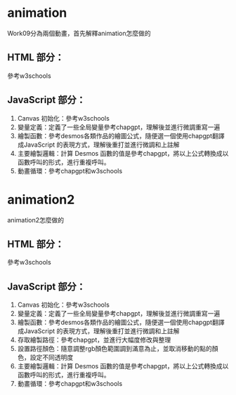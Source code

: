 # animation
Work09分為兩個動畫，首先解釋animation怎麼做的

## HTML 部分：
  參考w3schools
## JavaScript 部分：
1. Canvas 初始化：參考w3schools
2. 變量定義：定義了一些全局變量參考chapgpt，理解後並進行微調重寫一遍
3. 繪製函數：參考desmos各類作品的繪圖公式，隨便選一個使用chapgpt翻譯成JavaScript 的表現方式，理解後重打並進行微調和上註解
4. 主要繪製邏輯：計算 Desmos 函數的值是參考chapgpt，將以上公式轉換成以函數呼叫的形式，進行重複呼叫。
5. 動畫循環：參考chapgpt和w3schools

# animation2
animation2怎麼做的

## HTML 部分：
  參考w3schools
## JavaScript 部分：
1. Canvas 初始化：參考w3schools
2. 變量定義：定義了一些全局變量參考chapgpt，理解後並進行微調重寫一遍
3. 繪製函數：參考desmos各類作品的繪圖公式，隨便選一個使用chapgpt翻譯成JavaScript 的表現方式，理解後重打並進行微調和上註解
4. 存取繪製路徑：參考chapgpt，並進行大幅度修改與整理
5. 設置路徑顏色：隨意調整rgb顏色範圍調到滿意為止，並取消移動的點的顏色，設定不同透明度
7. 主要繪製邏輯：計算 Desmos 函數的值是參考chapgpt，將以上公式轉換成以函數呼叫的形式，進行重複呼叫。
8. 動畫循環：參考chapgpt和w3schools
